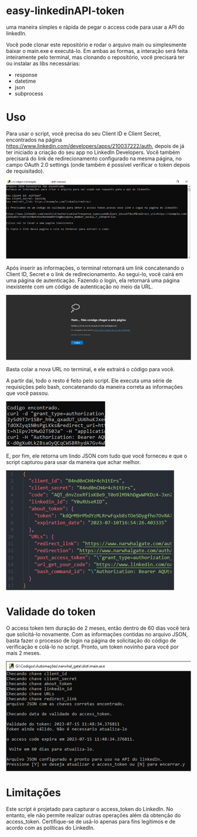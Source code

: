 # easy-linkedinAPI-token
uma maneira simples e rápida de pegar o access code para usar a API do linkedIn.

Você pode clonar este repositório e rodar o arquivo main ou simplesmente baixar o main.exe e executá-lo. Em ambas as formas, a interação será feita inteiramente pelo terminal, mas clonando o repositório, você precisará ter ou instalar as libs necessárias:

- response
- datetime
- json
- subprocess

# Uso
Para usar o script, você precisa do seu Client ID e Client Secret, encontrados na página https://www.linkedin.com/developers/apps/210037222/auth, depois de já ter iniciado a criação do seu app no LinkedIn Developers. Você também precisará do link de redirecionamento configurado na mesma página, no campo OAuth 2.0 settings (onde também é possível verificar o token depois de requisitado).

![Exemplo de interação no terminal](images/mainexe.png)

Após inserir as informações, o terminal retornará um link concatenando o Client ID, Secret e o link de redirecionamento. Ao segui-lo, você cairá em uma página de autenticação. Fazendo o login, ela retornará uma página inexistente com um código de autenticação no meio da URL.

![](images/404page.png)

Basta colar a nova URL no terminal, e ele extrairá o código para você.

A partir daí, todo o resto é feito pelo script. Ele executa uma série de requisições pelo bash, concatenando da maneira correta as informações que você passou.

![](images/codigoencontrado.png)

E, por fim, ele retorna um lindo JSON com tudo que você forneceu e que o script capturou para usar da maneira que achar melhor.

![](images/jsonex.png)

# Validade do token

O access token tem duração de 2 meses, então dentro de 60 dias você terá que solicitá-lo novamente. Com as informações contidas no arquivo JSON, basta fazer o processo de login na página de solicitação do código de verificação e colá-lo no script. Pronto, um token novinho para você por mais 2 meses.

![](images/update.png)

# Limitações
Este script é projetado para capturar o access_token do LinkedIn. No entanto, ele não permite realizar outras operações além da obtenção do access_token. Certifique-se de usá-lo apenas para fins legítimos e de acordo com as políticas do LinkedIn.
